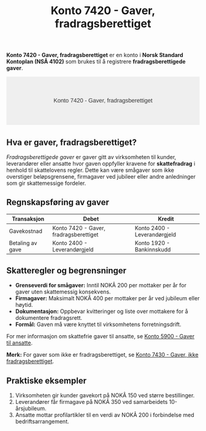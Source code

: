 ﻿---
title: "Konto 7420 - Gaver, fradragsberettiget"
seoTitle: "7420-gaver-fradragsberettiget"
description: '**Konto 7420 - Gaver, fradragsberettiget** er en konto i **Norsk Standard Kontoplan (NSÂ 4102)** som brukes til å registrere **fradragsberettigede gaver**.'
---

**Konto 7420 - Gaver, fradragsberettiget** er en konto i **Norsk Standard Kontoplan (NSÂ 4102)** som brukes til å registrere **fradragsberettigede gaver**.

![Illustrasjon av konto 7420 Gaver, fradragsberettiget](7420-gaver-fradragsberettiget-image.svg)

## Hva er gaver, fradragsberettiget?

*Fradragsberettigede gaver* er gaver gitt av virksomheten til kunder, leverandører eller ansatte hvor gaven oppfyller kravene for **skattefradrag** i henhold til skattelovens regler. Dette kan være smågaver som ikke overstiger beløpsgrensene, firmagaver ved jubileer eller andre anledninger som gir skattemessige fordeler.

## Regnskapsføring av gaver

| Transaksjon             | Debet                                  | Kredit                       |
|-------------------------|----------------------------------------|------------------------------|
| Gavekostnad             | Konto 7420 - Gaver, fradragsberettiget | Konto 2400 - Leverandørgjeld |
| Betaling av gave        | Konto 2400 - Leverandørgjeld           | Konto 1920 - Bankinnskudd    |

## Skatteregler og begrensninger

* **Grenseverdi for smågaver:** Inntil NOKÂ 200 per mottaker per år for gaver uten skattemessig konsekvens.
* **Firmagaver:** Maksimalt NOKÂ 400 per mottaker per år ved jubileum eller høytid.
* **Dokumentasjon:** Oppbevar kvitteringer og liste over mottakere for å dokumentere fradragsrett.
* **Formål:** Gaven må være knyttet til virksomhetens forretningsdrift.

For mer informasjon om skattefrie gaver til ansatte, se [Konto 5900 - Gaver til ansatte](/blogs/kontoplan/5900-gaver-til-ansatte "Konto 5900 - Gaver til ansatte").

**Merk:** For gaver som ikke er fradragsberettiget, se [Konto 7430 - Gaver, ikke fradragsberettiget](/blogs/kontoplan/7430-gaver-ikke-fradragsberettiget "Konto 7430 - Gaver, ikke fradragsberettiget").

## Praktiske eksempler

1. Virksomheten gir kunder gavekort på NOKÂ 150 ved større bestillinger.
2. Leverandører får firmagave på NOKÂ 350 ved samarbeidets 10-årsjubileum.
3. Ansatte mottar profilartikler til en verdi av NOKÂ 200 i forbindelse med bedriftsarrangement.






